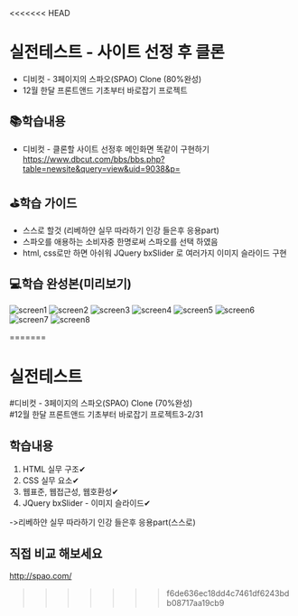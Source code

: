 <<<<<<< HEAD
# 실전테스트  - 사이트 선정 후 클론
- 디비컷 - 3페이지의 스파오(SPAO) Clone (80%완성)<br>
- 12월 한달 프론트앤드 기초부터 바로잡기 프로젝트

## 📚학습내용
- 디비컷 - 클론할 사이트 선정후 메인화면 똑같이 구현하기<br>
    https://www.dbcut.com/bbs/bbs.php?table=newsite&query=view&uid=9038&p=

## ⛳학습 가이드
- 스스로 할것 (리베하얀 실무 따라하기 인강 들은후 응용part)
- 스파오를 애용하는 소비자중 한명로써 스파오를 선택 하였음
- html, css로만 하면 아쉬워 JQuery bxSlider 로 여러가지 이미지 슬라이드 구현

## 💻학습 완성본(미리보기)
![screen1](https://user-images.githubusercontent.com/48710889/119214688-92f8b180-bb03-11eb-926c-af8ad4891fdd.PNG)
![screen2](https://user-images.githubusercontent.com/48710889/119214680-8ecc9400-bb03-11eb-8c53-0c290f2d1df3.PNG)
![screen3](https://user-images.githubusercontent.com/48710889/119214714-c9363100-bb03-11eb-9e7c-7d3a55b2bb83.PNG)
![screen4](https://user-images.githubusercontent.com/48710889/119214687-92601b00-bb03-11eb-824d-6877480214d1.png)
![screen5](https://user-images.githubusercontent.com/48710889/119214683-90965780-bb03-11eb-82e0-7d3945de34de.PNG)
![screen6](https://user-images.githubusercontent.com/48710889/119214684-912eee00-bb03-11eb-973e-7ee663094dd2.PNG)
![screen7](https://user-images.githubusercontent.com/48710889/119214685-91c78480-bb03-11eb-9ae0-cd4b7de3c67e.PNG)
![screen8](https://user-images.githubusercontent.com/48710889/119214686-92601b00-bb03-11eb-9607-a2de473f7c0c.PNG)

=======
# 실전테스트 
#디비컷 - 3페이지의 스파오(SPAO) Clone (70%완성)<br>
#12월 한달 프론트앤드 기초부터 바로잡기 프로젝트3-2/31

## 학습내용

1. HTML 실무 구조✔
2. CSS 실무 요소✔
3. 웹표준, 웹접근성, 웹호환성✔<br>
4. JQuery bxSlider - 이미지 슬라이드✔<br>

->리베하얀 실무 따라하기 인강 들은후 응용part(스스로)

## 직접 비교 해보세요
<http://spao.com/>
>>>>>>> f6de636ec18dd4c7461df6243bdb08717aa19cb9
